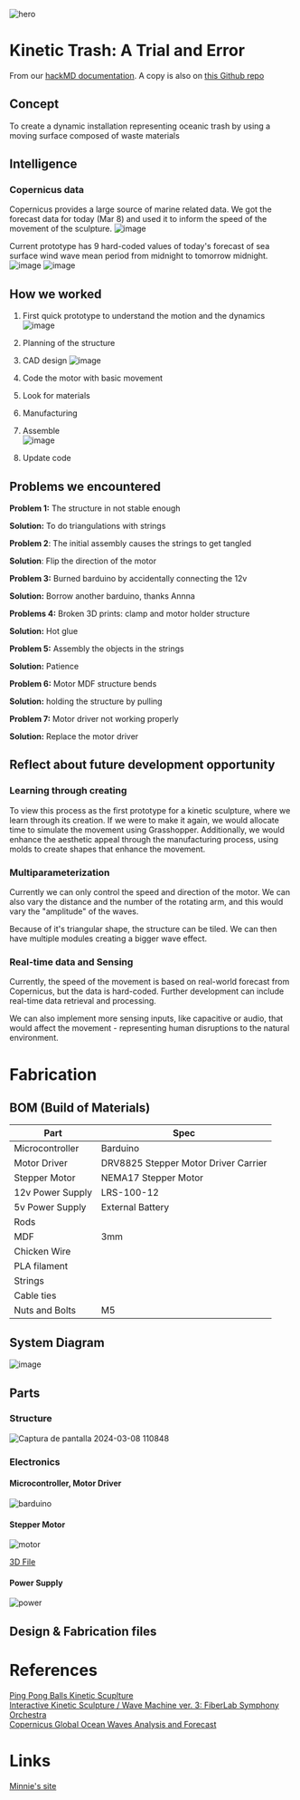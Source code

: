 ![hero](https://hackmd.io/_uploads/S1wv4qd66.jpg)
# Kinetic Trash: A Trial and Error
From our [hackMD documentation](https://hackmd.io/pQZeLblPSsyZPA83meSD_A?view). A copy is also on [this Github repo](https://github.com/kotsengkuba/mdef-microchallenge-2)

## Concept
To create a dynamic installation representing oceanic trash by using a moving surface composed of waste materials

## Intelligence
### Copernicus data
Copernicus provides a large source of marine related data. We got the forecast data for today (Mar 8) and used it to inform the speed of the movement of the sculpture.
![image](https://hackmd.io/_uploads/r1BfnF_ap.png)

Current prototype has 9 hard-coded values of today's forecast of sea surface wind wave mean period from midnight to tomorrow midnight.
![image](https://hackmd.io/_uploads/H18n6FOaa.png)
![image](https://hackmd.io/_uploads/BkL7RtOT6.png)


## How we worked

1. First quick prototype to understand the motion and the dynamics ![image](https://raw.githubusercontent.com/kotsengkuba/mdef-microchallenge-2/main/Photos/small_prototype.gif)
2. Planning of the structure 
3. CAD design ![image](https://hackmd.io/_uploads/HJ8sX5_66.png)

4. Code the motor with basic movement
5. Look for materials
6. Manufacturing
7. Assemble  
![image](https://raw.githubusercontent.com/kotsengkuba/mdef-microchallenge-2/main/Photos/strings_timelapse.gif)
8. Update code





## Problems we encountered

**Problem 1:** The structure in not stable enough

**Solution:** To do triangulations with strings

**Problem 2**: The initial assembly causes the strings to get tangled

**Solution**: Flip the direction of the motor

**Problem 3:** Burned barduino by accidentally connecting the 12v

**Solution:** Borrow another barduino, thanks Annna

**Problems 4:** Broken 3D prints: clamp and motor holder structure 

**Solution:** Hot glue

**Problem 5:** Assembly the objects in the strings 

**Solution:** Patience

**Problem 6:** Motor MDF structure bends

**Solution:** holding the structure by pulling  

**Problem 7:** Motor driver not working properly 

**Solution:** Replace the motor driver

## Reflect about future development opportunity
### Learning through creating
To view this process as the first prototype for a kinetic sculpture, where we learn through its creation. If we were to make it again, we would allocate time to simulate the movement using Grasshopper. Additionally, we would enhance the aesthetic appeal through the manufacturing process, using molds to create shapes that enhance the movement.

### Multiparameterization
Currently we can only control the speed and direction of the motor. We can also vary the distance and the number of the rotating arm, and this would vary the "amplitude" of the waves.

Because of it's triangular shape, the structure can be tiled. We can then have multiple modules creating a bigger wave effect.

### Real-time data and Sensing
Currently, the speed of the movement is based on real-world forecast from Copernicus, but the data is hard-coded. Further development can include real-time data retrieval and processing.

We can also implement more sensing inputs, like capacitive or audio, that would affect the movement - representing human disruptions to the natural environment.

# Fabrication
## BOM (Build of Materials)


| Part | Spec |
| -------- | -------- | 
| Microcontroller    | Barduino     | 
| Motor Driver     | DRV8825 Stepper Motor Driver Carrier     | 
| Stepper Motor     | NEMA17 Stepper Motor     | 
| 12v Power Supply     | LRS-100-12     |
| 5v Power Supply     | External Battery     | 
| Rods     |      |
| MDF     | 3mm     |
| Chicken Wire     |     |
| PLA filament     |      | 
| Strings |  |
| Cable ties |  |
| Nuts and Bolts | M5 |



## System Diagram
![image](https://hackmd.io/_uploads/Bk4bz_dpa.png)

## Parts
### Structure
![Captura de pantalla 2024-03-08 110848](https://hackmd.io/_uploads/HJymEvd6T.png)

### Electronics
#### Microcontroller, Motor Driver
![barduino](https://hackmd.io/_uploads/rkOCRwdTT.jpg)

#### Stepper Motor
![motor](https://hackmd.io/_uploads/ryKyt5OTp.jpg)


[3D File](https://grabcad.com/library/17hs15-1684s-pg5-nema-17-stepper-motor-with-5-18-1-gearbox-1)
#### Power Supply
![power](https://hackmd.io/_uploads/SkI3t5_TT.jpg)

## Design & Fabrication files


# References
[Ping Pong Balls Kinetic Scuplture](https://www.youtube.com/watch?v=3Be7WPVVXzU)  
[Interactive Kinetic Sculpture / Wave Machine ver. 3: FiberLab Symphony Orchestra](https://www.youtube.com/watch?v=3jfix0NnDFk)  
[Copernicus Global Ocean Waves Analysis and Forecast](https://data.marine.copernicus.eu/product/GLOBAL_ANALYSISFORECAST_WAV_001_027/download?dataset=cmems_mod_glo_wav_anfc_0.083deg_PT3H-i_202311)  

# Links
[Minnie's site](https://minnie-at-iaac.github.io/) 
